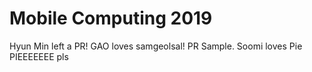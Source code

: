 Mobile Computing 2019
===

Hyun Min left a PR!
GAO loves samgeolsal!
PR Sample.
Soomi loves Pie
PIEEEEEEE pls
